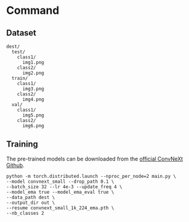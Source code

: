 # Command

## Dataset

```
dest/
  test/
    class1/
      img1.png
    class2/
      img2.png
  train/
    class1/
      img3.png
    class2/
      img4.png
  val/
    class1/
      img5.png
    class2/
      img6.png
```

## Training

The pre-trained models can be downloaded from the [official ConvNeXt Github](https://github.com/facebookresearch/ConvNeXt?tab=readme-ov-file).

```
python -m torch.distributed.launch --nproc_per_node=2 main.py \
--model convnext_small --drop_path 0.1 \
--batch_size 32 --lr 4e-3 --update_freq 4 \
--model_ema true --model_ema_eval true \
--data_path dest \
--output_dir out \
--resume convnext_small_1k_224_ema.pth \
--nb_classes 2
```
